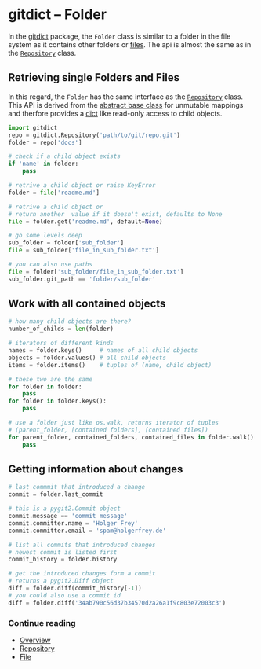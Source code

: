 gitdict – Folder
================

In the [gitdict][] package, the `Folder` class is similar to a folder in the file system as it contains other folders or [files][gd_file]. The api is almost the same as in the [`Repository`][gd_repo] class.


Retrieving single Folders and Files
-----------------------------------

In this regard, the `Folder` has the same interface as the [`Repository`][gd_repo] class. This API is derived from the [abstract base class][abc] for unmutable mappings and therfore provides a [dict][] like read-only access to child objects.

```python
import gitdict
repo = gitdict.Repository('path/to/git/repo.git')
folder = repo['docs']

# check if a child object exists
if 'name' in folder:
    pass

# retrive a child object or raise KeyError
folder = file['readme.md']

# retrive a child object or 
# return another  value if it doesn't exist, defaults to None
file = folder.get('readme.md', default=None)

# go some levels deep
sub_folder = folder['sub_folder'] 
file = sub_folder['file_in_sub_folder.txt']

# you can also use paths 
file = folder['sub_folder/file_in_sub_folder.txt']
sub_folder.git_path == 'folder/sub_folder'
```

Work with all contained objects
-------------------------------

```python
# how many child objects are there?
number_of_childs = len(folder)

# iterators of different kinds
names = folder.keys()     # names of all child objects
objects = folder.values() # all child objects
items = folder.items()    # tuples of (name, child object)

# these two are the same
for folder in folder:
    pass
for folder in folder.keys():
    pass

# use a folder just like os.walk, returns iterator of tuples 
# (parent_folder, [contained folders], [contained files])
for parent_folder, contained_folders, contained_files in folder.walk()
    pass
```

Getting information about changes
---------------------------------

```python
# last commmit that introduced a change
commit = folder.last_commit

# this is a pygit2.Commit object
commit.message == 'commit message'
commit.committer.name = 'Holger Frey'
commit.committer.email = 'spam@holgerfrey.de'

# list all commits that introduced changes
# newest commit is listed first
commit_history = folder.history

# get the introduced changes form a commit
# returns a pygit2.Diff object
diff = folder.diff(commit_history[-1])
# you could also use a commit id
diff = folder.diff('34ab790c56d37b34570d2a26a1f9c803e72003c3')
```

### Continue reading

- [Overview][gitdict]
- [Repository][gd_repo]
- [File][gd_file]


[git]:       http://git-scm.com
[abc]:       https://docs.python.org/3/library/collections.abc.html#collections.abc.Mapping
[dict]:      https://docs.python.org/3.5/library/stdtypes.html#mapping-types-dict
[gitdict]:   http://example.com
[gd_repo]:   repository.md
[gd_folder]: folder.md
[gd_file]:   file.md